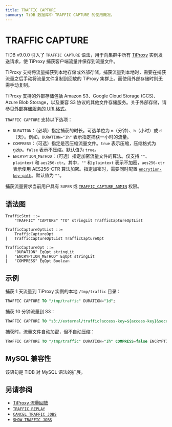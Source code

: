 ```yaml
---
title: TRAFFIC CAPTURE
summary: TiDB 数据库中 TRAFFIC CAPTURE 的使用概况。
---
```


# TRAFFIC CAPTURE

TiDB v9.0.0 引入了 `TRAFFIC CAPTURE` 语法，用于向集群中所有 [TiProxy](/tiproxy/tiproxy-overview.md) 实例发送请求，使 TiProxy 捕获客户端流量并保存到流量文件。

TiProxy 支持将流量捕获到本地存储或外部存储。捕获流量到本地时，需要在捕获流量之后手动将流量文件复制到回放的 TiProxy 集群上。而使用外部存储时则无需手动复制。

TiProxy 支持的外部存储包括 Amazon S3、Google Cloud Storage (GCS)、Azure Blob Storage，以及兼容 S3 协议的其他文件存储服务。关于外部存储，请参见[外部存储服务的 URI 格式](/external-storage-uri.md)。

`TRAFFIC CAPTURE` 支持以下选项：

- `DURATION`：（必填）指定捕获的时长。可选单位为 `m`（分钟）、`h`（小时）或 `d`（天）。例如，`DURATION="1h"` 表示指定捕获一小时的流量。
- `COMPRESS`：（可选）指定是否压缩流量文件。`true` 表示压缩，压缩格式为 gzip。`false` 表示不压缩。默认值为 `true`。
- `ENCRYPTION_METHOD`：（可选）指定加密流量文件的算法。仅支持 `""`、`plaintext` 和 `aes256-ctr`。其中，`""` 和 `plaintext` 表示不加密，`aes256-ctr` 表示使用 AES256-CTR 算法加密。指定加密时，需要同时配置 [`encrytion-key-path`](/tiproxy/tiproxy-configuration.md#encryption-key-path)。默认值为 `""`。

捕获流量要求当前用户具有 `SUPER` 或 [`TRAFFIC_CAPTURE_ADMIN`](/privilege-management.md#动态权限) 权限。

## 语法图

```ebnf+diagram
TrafficStmt ::=
    "TRAFFIC" "CAPTURE" "TO" stringLit TrafficCaptureOptList

TrafficCaptureOptList ::=
    TrafficCaptureOpt
|   TrafficCaptureOptList TrafficCaptureOpt

TrafficCaptureOpt ::=
    "DURATION" EqOpt stringLit
|   "ENCRYPTION_METHOD" EqOpt stringLit
|   "COMPRESS" EqOpt Boolean
```

## 示例

捕获 1 天流量到 TiProxy 实例的本地 `/tmp/traffic` 目录：

```sql
TRAFFIC CAPTURE TO "/tmp/traffic" DURATION="1d";
```

捕获 10 分钟流量到 S3：

```sql
TRAFFIC CAPTURE TO "s3://external/traffic?access-key=${access-key}&secret-access-key=${secret-access-key}" DURATION="10m";
```

捕获时，流量文件自动加密，但不自动压缩：

```sql
TRAFFIC CAPTURE TO "/tmp/traffic" DURATION="1h" COMPRESS=false ENCRYPTION_METHOD="aes256-ctr";
```

## MySQL 兼容性

该语句是 TiDB 对 MySQL 语法的扩展。

## 另请参阅

* [TiProxy 流量回放](/tiproxy/tiproxy-traffic-replay.md)
* [`TRAFFIC REPLAY`](/sql-statements/sql-statement-traffic-replay.md)
* [`CANCEL TRAFFIC JOBS`](/sql-statements/sql-statement-cancel-traffic-jobs.md)
* [`SHOW TRAFFIC JOBS`](/sql-statements/sql-statement-show-traffic-jobs.md)
